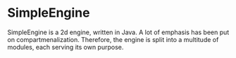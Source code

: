 # SimpleEngine
SimpleEngine is a 2d engine, written in Java. 
A lot of emphasis has been put on compartmenalization. Therefore, the engine is split into a multitude of modules, each serving its own purpose.
